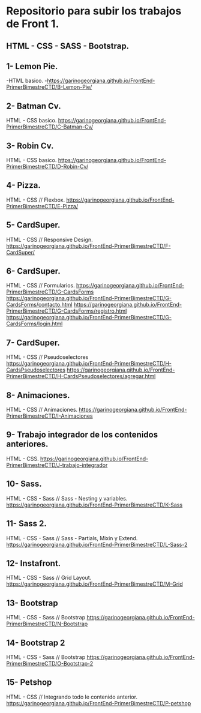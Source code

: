 # Repositorio para subir los trabajos de Front 1.

## HTML - CSS - SASS - Bootstrap.

## 1- Lemon Pie.
-HTML basico.
  -https://garinogeorgiana.github.io/FrontEnd-PrimerBimestreCTD/B-Lemon-Pie/
## 2- Batman Cv.
HTML - CSS basico.
https://garinogeorgiana.github.io/FrontEnd-PrimerBimestreCTD/C-Batman-Cv/
## 3- Robin Cv.
HTML - CSS basico.
https://garinogeorgiana.github.io/FrontEnd-PrimerBimestreCTD/D-Robin-Cv/
## 4- Pizza.
HTML - CSS // Flexbox.
https://garinogeorgiana.github.io/FrontEnd-PrimerBimestreCTD/E-Pizza/
## 5- CardSuper.
HTML - CSS // Responsive Design.
https://garinogeorgiana.github.io/FrontEnd-PrimerBimestreCTD/F-CardSuper/
## 6- CardSuper.
HTML - CSS // Formularios.
https://garinogeorgiana.github.io/FrontEnd-PrimerBimestreCTD/G-CardsForms
https://garinogeorgiana.github.io/FrontEnd-PrimerBimestreCTD/G-CardsForms/contacto.html
https://garinogeorgiana.github.io/FrontEnd-PrimerBimestreCTD/G-CardsForms/registro.html
https://garinogeorgiana.github.io/FrontEnd-PrimerBimestreCTD/G-CardsForms/login.html
## 7- CardSuper.
HTML - CSS // Pseudoselectores
https://garinogeorgiana.github.io/FrontEnd-PrimerBimestreCTD/H-CardsPseudoselectores
https://garinogeorgiana.github.io/FrontEnd-PrimerBimestreCTD/H-CardsPseudoselectores/agregar.html
## 8- Animaciones.
HTML - CSS // Animaciones.
https://garinogeorgiana.github.io/FrontEnd-PrimerBimestreCTD/I-Animaciones
## 9- Trabajo integrador de los contenidos anteriores.
HTML - CSS.
https://garinogeorgiana.github.io/FrontEnd-PrimerBimestreCTD/J-trabajo-integrador
## 10- Sass.
HTML - CSS - Sass // Sass - Nesting y variables.
https://garinogeorgiana.github.io/FrontEnd-PrimerBimestreCTD/K-Sass
## 11- Sass 2.
HTML - CSS - Sass // Sass - Partials, Mixin y Extend.
https://garinogeorgiana.github.io/FrontEnd-PrimerBimestreCTD/L-Sass-2
## 12- Instafront.
HTML - CSS - Sass // Grid Layout.
https://garinogeorgiana.github.io/FrontEnd-PrimerBimestreCTD/M-Grid
## 13- Bootstrap
HTML - CSS - Sass // Bootstrap
https://garinogeorgiana.github.io/FrontEnd-PrimerBimestreCTD/N-Bootstrap
## 14- Bootstrap 2
HTML - CSS - Sass // Bootstrap
https://garinogeorgiana.github.io/FrontEnd-PrimerBimestreCTD/O-Bootstrap-2
## 15- Petshop
HTML - CSS // Integrando todo le contenido anterior.
https://garinogeorgiana.github.io/FrontEnd-PrimerBimestreCTD/P-petshop
